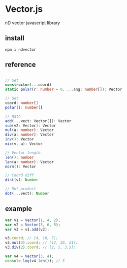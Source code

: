 # Vector.js
nD vector javascript library

## install

```shell
npm i ndvector
```

## reference

```typescript

// Set
constructor(...coord)
static polar(r: number = 0, ...ang: number[]): Vector

// Get
coord: number[]
polar(): number[]

// Math
add(...vect: Vector[]): Vector
sub(v2: Vector): Vector
mul(a: number): Vector
div(a: number): Vector
inv(): Vector
mix(v, a): Vector

// Vector length
len(): number
len(a: number): Vector
norm(): Vector

// Coord diff
dist(v): Number

// Dot product
dot(...vect): Number
```

## example

```javascript
var v1 = Vector(1, 4, 2);
var v2 = Vector(3, 6, 5);
var v3 = v1.add(v2);

v3.coord; // [4, 10, 7];
v3.mul(3).coord; // [12, 30, 21];
v3.div(2).coord; // [2, 5, 3.5];

var v4 = Vector(3, 4);
console.log(v4.len()); // 5
```